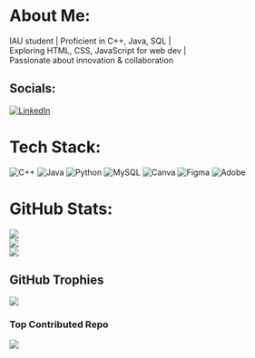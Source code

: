 #  About Me:
IAU student | Proficient in C++, Java, SQL |<br>Exploring HTML, CSS, JavaScript for web dev |<br>Passionate about innovation & collaboration


##  Socials:
[![LinkedIn](https://img.shields.io/badge/LinkedIn-%230077B5.svg?logo=linkedin&logoColor=white)](https://linkedin.com/in/https://www.linkedin.com/in/nadaalali/) 

#  Tech Stack:
![C++](https://img.shields.io/badge/c++-%2300599C.svg?style=for-the-badge&logo=c%2B%2B&logoColor=white) ![Java](https://img.shields.io/badge/java-%23ED8B00.svg?style=for-the-badge&logo=openjdk&logoColor=white) ![Python](https://img.shields.io/badge/python-3670A0?style=for-the-badge&logo=python&logoColor=ffdd54) ![MySQL](https://img.shields.io/badge/mysql-%2300000f.svg?style=for-the-badge&logo=mysql&logoColor=white) ![Canva](https://img.shields.io/badge/Canva-%2300C4CC.svg?style=for-the-badge&logo=Canva&logoColor=white) ![Figma](https://img.shields.io/badge/figma-%23F24E1E.svg?style=for-the-badge&logo=figma&logoColor=white) ![Adobe](https://img.shields.io/badge/adobe-%23FF0000.svg?style=for-the-badge&logo=adobe&logoColor=white)
#  GitHub Stats:
![](https://github-readme-stats.vercel.app/api?username=NadaDAlali&theme=graywhite&hide_border=false&include_all_commits=true&count_private=true)<br/>
![](https://github-readme-streak-stats.herokuapp.com/?user=NadaDAlali&theme=graywhite&hide_border=false)<br/>
![](https://github-readme-stats.vercel.app/api/top-langs/?username=NadaDAlali&theme=graywhite&hide_border=false&include_all_commits=true&count_private=true&layout=compact)

##  GitHub Trophies
![](https://github-profile-trophy.vercel.app/?username=NadaDAlali&theme=radical&no-frame=false&no-bg=true&margin-w=4)

###  Top Contributed Repo
![](https://github-contributor-stats.vercel.app/api?username=NadaDAlali&limit=5&theme=dark&combine_all_yearly_contributions=true)

<!-- Proudly created with GPRM ( https://gprm.itsvg.in ) -->
